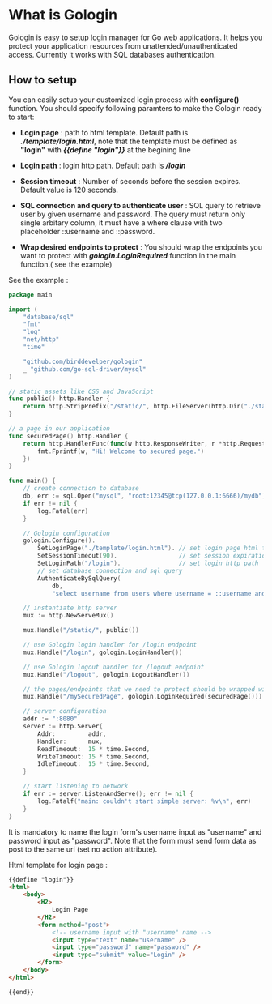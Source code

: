 # What is Gologin

Gologin is easy to setup login manager for Go web applications. It helps you protect your application resources from unattended/unauthenticated access. Currently it works with SQL databases authentication.

## How to setup

You can easily setup your customized login process with **configure()** function. You should specify following paramters to make the Gologin ready to start:

- **Login page** : path to html template. Default path is ***./template/login.html***, note that the template must be defined as ****"login"**** with ***{{define "login"}}*** at the begining line

- **Login path** : login http path. Default path is ***/login***

- **Session timeout** : Number of seconds before the session expires. Default value is 120 seconds.

- **SQL connection and query to authenticate user** : SQL query to retrieve user by given username and password. The query must return only single arbitary column, it must have a where clause with two placeholder ::username and ::password.

- **Wrap desired endpoints to protect** : You should wrap the endpoints you want to protect with ***gologin.LoginRequired*** function in the main function.( see the example)

See the example :

```Go
package main

import (
	"database/sql"
	"fmt"
	"log"
	"net/http"
	"time"

	"github.com/birddevelper/gologin"
	_ "github.com/go-sql-driver/mysql"
)

// static assets like CSS and JavaScript
func public() http.Handler {
	return http.StripPrefix("/static/", http.FileServer(http.Dir("./static")))
}

// a page in our application
func securedPage() http.Handler {
	return http.HandlerFunc(func(w http.ResponseWriter, r *http.Request) {
		fmt.Fprintf(w, "Hi! Welcome to secured page.")
	})
}

func main() {
	// create connection to database
	db, err := sql.Open("mysql", "root:12345@tcp(127.0.0.1:6666)/mydb")
	if err != nil {
		log.Fatal(err)
	}

	// Gologin configuration
	gologin.Configure().
		SetLoginPage("./template/login.html"). // set login page html template path
		SetSessionTimeout(90).                 // set session expiration time in seconds
		SetLoginPath("/login").                // set login http path
		// set database connection and sql query
		AuthenticateBySqlQuery(
            db,
            "select username from users where username = ::username and password = ::password")

	// instantiate http server
	mux := http.NewServeMux()

	mux.Handle("/static/", public())

	// use Gologin login handler for /login endpoint
	mux.Handle("/login", gologin.LoginHandler())

	// use Gologin logout handler for /logout endpoint
	mux.Handle("/logout", gologin.LogoutHandler())

	// the pages/endpoints that we need to protect should be wrapped with gologin.LoginRequired
	mux.Handle("/mySecuredPage", gologin.LoginRequired(securedPage()))

	// server configuration
	addr := ":8080"
	server := http.Server{
		Addr:         addr,
		Handler:      mux,
		ReadTimeout:  15 * time.Second,
		WriteTimeout: 15 * time.Second,
		IdleTimeout:  15 * time.Second,
	}

	// start listening to network
	if err := server.ListenAndServe(); err != nil {
		log.Fatalf("main: couldn't start simple server: %v\n", err)
	}
}

```

It is mandatory to name the login form's username input as "username" and password input as "password". Note that the form must send form data as post to the same url (set no action attribute).

Html template for login page :

```HTML
{{define "login"}}
<html>
    <body>
        <H2>
            Login Page
        </H2>
        <form method="post">
            <!-- username input with "username" name -->
            <input type="text" name="username" />
            <input type="password" name="password" />
            <input type="submit" value="Login" />
        </form>
    </body>
</html>

{{end}}

```

